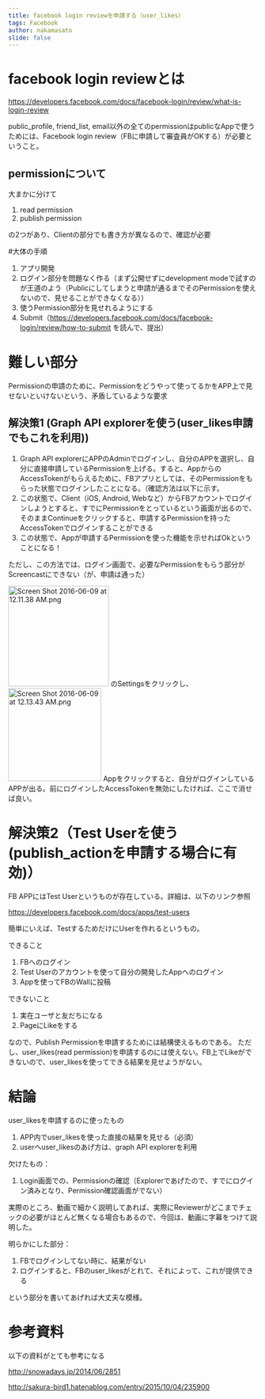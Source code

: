 ```yaml
---
title: facebook login reviewを申請する（user_likes）
tags: Facebook
author: nakamasato
slide: false
---
```

# facebook login reviewとは

https://developers.facebook.com/docs/facebook-login/review/what-is-login-review

public_profile, friend_list, email以外の全てのpermissionはpublicなAppで使うためには、Facebook login review（FBに申請して審査員がOKする）が必要ということ。

## permissionについて
大まかに分けて
1. read permission
2. publish permission

の2つがあり、Clientの部分でも書き方が異なるので、確認が必要


#大体の手順

1. アプリ開発
2. ログイン部分を問題なく作る（まず公開せずにdevelopment modeで試すのが王道のよう（Publicにしてしまうと申請が通るまでそのPermissionを使えないので、見せることができなくなる））
3. 使うPermission部分を見せれるようにする
4. Submit（https://developers.facebook.com/docs/facebook-login/review/how-to-submit を読んで、提出）

# 難しい部分

Permissionの申請のために、Permissionをどうやって使ってるかをAPP上で見せないといけないという、矛盾しているような要求

## 解決策1 (Graph API explorerを使う(user_likes申請でもこれを利用))

1. Graph API explorerにAPPのAdminでログインし、自分のAPPを選択し、自分に直接申請しているPermissionを上げる。すると、AppからのAccessTokenがもらえるために、FBアプリとしては、そのPermissionをもらった状態でログインしたことになる。（確認方法は以下に示す。
2. この状態で、Client（iOS, Android, Webなど）からFBアカウントでログインしようとすると、すでにPermissionをとっているという画面が出るので、そのままContinueをクリックすると、申請するPermissionを持ったAccessTokenでログインすることができる
3. この状態で、Appが申請するPermissionを使った機能を示せればOkということになる！

ただし、この方法では、ログイン画面で、必要なPermissionをもらう部分がScreencastにできない（が、申請は通った）


<img width="203" alt="Screen Shot 2016-06-09 at 12.11.38 AM.png" src="https://qiita-image-store.s3.amazonaws.com/0/7059/122b7451-969e-ccdf-c13c-0a19c96cc689.png">
のSettingsをクリックし、
<img width="188" alt="Screen Shot 2016-06-09 at 12.13.43 AM.png" src="https://qiita-image-store.s3.amazonaws.com/0/7059/f02aa01f-9826-51fc-51f8-324df65c88e3.png">
Appをクリックすると、自分がログインしているAPPが出る。前にログインしたAccessTokenを無効にしたければ、ここで消せば良い。

# 解決策2（Test Userを使う(publish_actionを申請する場合に有効)）

FB APPにはTest Userというものが存在している。詳細は、以下のリンク参照

https://developers.facebook.com/docs/apps/test-users

簡単にいえば、TestするためだけにUserを作れるというもの。

できること
1. FBへのログイン
2. Test Userのアカウントを使って自分の開発したAppへのログイン
3. Appを使ってFBのWallに投稿

できないこと
1. 実在ユーザと友だちになる
2. PageにLikeをする

なので、Publish Permissionを申請するためには結構使えるものである。
ただし、user_likes(read permission)を申請するのには使えない。FB上でLikeができないので、user_likesを使ってできる結果を見せようがない。

# 結論

user_likesを申請するのに使ったもの

1. APP内でuser_likesを使った直接の結果を見せる（必須）
2. userへuser_likesのあげ方は、graph API explorerを利用

欠けたもの：
1. Login画面での、Permissionの確認（Explorerであげたので、すでにログイン済みとなり、Permission確認画面がでない）

実際のところ、動画で細かく説明してあれば、実際にReviewerがどこまでチェックの必要がほとんど無くなる場合もあるので、今回は、動画に字幕をつけて説明した。

明らかにした部分：
1. FBでログインしてない時に、結果がない
2. ログインすると、FBのuser_likesがとれて、それによって、これが提供できる

という部分を書いてあげれば大丈夫な模様。


# 参考資料

以下の資料がとても参考になる

http://snowadays.jp/2014/06/2851

http://sakura-bird1.hatenablog.com/entry/2015/10/04/235900




